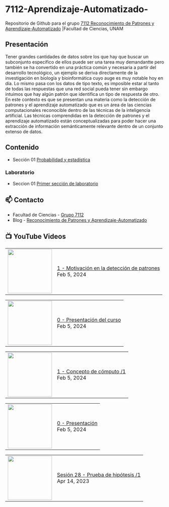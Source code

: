 # 7112-Aprendizaje-Automatizado-
Repositorio de Github para el grupo   [7112 Reconocimiento de Patrones y Aprendizaje-Automatizado](https://www.fciencias.unam.mx/docencia/horarios/presentacion/347481) |Facultad de Ciencias, UNAM

## Presentación
Tener grandes cantidades de datos sobre los que hay que buscar un subconjunto específico de ellos puede ser una tarea muy demandantte pero también se ha convertido en una práctica común y necesaria a partir del desarrollo tecnológico, un ejemplo se deriva directamente de la investigación en biología y bioinformática cuyo auge es muy notable hoy en día. Lo mismo pasa con los datos de tipo texto, es imposible estar al tanto de todas las respuestas que una red social pueda tener sin embargo intuimos que hay algún patrón que identifica un tipo de respuesta de otro. En este contexto es que se presentan una materia como la detección de patrones y el aprendizaje automatizado que es un área de las ciencias computacionales reconocible dentro de las técnicas de la inteligencia artificial. Las técnicas comprendidas en la detección de patrones y el aprendizaje automatizado están conceptualizadas para poder hacer una extracción de información semánticamente relevante dentro de un conjunto extenso de datos.

## Contenido
- Sección 01  [Probabilidad y estadística](https://github.com/7122-Aprendizaje-Automatizado/7112-Aprendizaje-Automatizado-/tree/main/Secci%C3%B3n%2001%20Probabilidad%20y%20Estadistica)

### Laboratorio
- Seccion 01  [Primer sección de laboratorio](https://github.com/7122-Aprendizaje-Automatizado/7112-Aprendizaje-Automatizado-/tree/main/Secci%C3%B3n01-Laboratorio)


## 📫 Contacto
- Facultad de Ciencias - [Grupo 7112](https://www.fciencias.unam.mx/docencia/horarios/presentacion/347481)
- Blog - [Reconocimiento de Patrones y Aprendizaje-Automatizado](https://sites.google.com/view/patronesciencias/inicio)

##  📺 	YouTube Videos
<!-- BLOG-POST-LIST:START --><table><tr><td><a href="https://www.youtube.com/watch?v=4zCSPQAhKpk"><img width="140px" src="https://i.ytimg.com/vi/4zCSPQAhKpk/mqdefault.jpg"></a></td>
<td><a href="https://www.youtube.com/watch?v=4zCSPQAhKpk">1 - Motivación en la detección de patrones</a><br/>Feb 5, 2024</td></tr></table>
<table><tr><td><a href="https://www.youtube.com/watch?v=Zph_ghd79AY"><img width="140px" src="https://i.ytimg.com/vi/Zph_ghd79AY/mqdefault.jpg"></a></td>
<td><a href="https://www.youtube.com/watch?v=Zph_ghd79AY">0 - Presentación del curso</a><br/>Feb 5, 2024</td></tr></table>
<table><tr><td><a href="https://www.youtube.com/watch?v=8zvt38IVndY"><img width="140px" src="https://i.ytimg.com/vi/8zvt38IVndY/mqdefault.jpg"></a></td>
<td><a href="https://www.youtube.com/watch?v=8zvt38IVndY">1 - Concepto de cómputo /1</a><br/>Feb 5, 2024</td></tr></table>
<table><tr><td><a href="https://www.youtube.com/watch?v=AgOlKVAp754"><img width="140px" src="https://i.ytimg.com/vi/AgOlKVAp754/mqdefault.jpg"></a></td>
<td><a href="https://www.youtube.com/watch?v=AgOlKVAp754">0 - Presentación</a><br/>Feb 5, 2024</td></tr></table>
<table><tr><td><a href="https://www.youtube.com/watch?v=NDhze3RViCc"><img width="140px" src="https://i.ytimg.com/vi/NDhze3RViCc/mqdefault.jpg"></a></td>
<td><a href="https://www.youtube.com/watch?v=NDhze3RViCc">Sesión 28 - Prueba de hipótesis /1</a><br/>Apr 14, 2023</td></tr></table>
<!-- BLOG-POST-LIST:END -->
